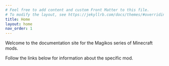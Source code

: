 ```yaml
---
# Feel free to add content and custom Front Matter to this file.
# To modify the layout, see https://jekyllrb.com/docs/themes/#overriding-theme-defaults
title: Home
layout: home
nav_order: 1
---
```


Welcome to the documentation site for the Magikos series of Minecraft mods.

Follow the links below for information about the specific mod.
